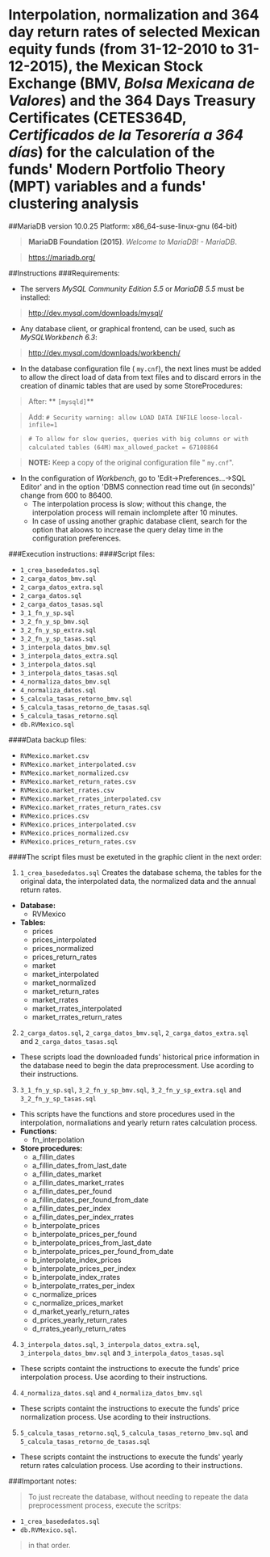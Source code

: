# Interpolation, normalization and 364 day return rates of selected Mexican equity funds (from 31-12-2010 to 31-12-2015), the Mexican Stock Exchange (BMV, *Bolsa Mexicana de Valores*) and the 364 Days Treasury Certificates (CETES364D, *Certificados de la Tesorería a 364 días*) for the calculation of the funds' Modern Portfolio Theory (MPT) variables and a funds' clustering analysis

##MariaDB version 10.0.25
Platform: x86_64-suse-linux-gnu (64-bit)
>**MariaDB Foundation (2015)**. *Welcome to MariaDB! - MariaDB*.

>https://mariadb.org/

##Instructions
###Requirements:
* The servers *MySQL Community Edition 5.5* or *MariaDB 5.5* must be installed:
>http://dev.mysql.com/downloads/mysql/

* Any database client, or graphical frontend, can be used, such as *MySQLWorkbench 6.3*:
>http://dev.mysql.com/downloads/workbench/

* In the database configuration file ( `my.cnf`), the next lines must be added to allow the direct load of data from text files and to discard errors in the creation of dinamic tables that are used by some StoreProcedures:

> After:
> ** `[mysqld]`**

> Add:
> `# Security warning: allow LOAD DATA INFILE`
> `loose-local-infile=1`

> `# To allow for slow queries, queries with big columns or with calculated tables (64M)`
> `max_allowed_packet = 67108864`

> **NOTE:** Keep a copy of the original configuration file " `my.cnf`".

* In the configuration of *Workbench*, go to 'Edit->Preferences...->SQL Editor' and in the option 'DBMS connection read time out (in seconds)' change from 600 to 86400.
  * The interpolation process is slow; without this change, the interpolation process will remain inclomplete after 10 minutes.
  * In case of ussing another graphic database client, search for the option that aloows to increase the query delay time in the configuration preferences.


###Execution instructions:
####Script files:
* `1_crea_basededatos.sql`
* `2_carga_datos_bmv.sql`
* `2_carga_datos_extra.sql`
* `2_carga_datos.sql`
* `2_carga_datos_tasas.sql`
* `3_1_fn_y_sp.sql`
* `3_2_fn_y_sp_bmv.sql`
* `3_2_fn_y_sp_extra.sql`
* `3_2_fn_y_sp_tasas.sql`
* `3_interpola_datos_bmv.sql`
* `3_interpola_datos_extra.sql`
* `3_interpola_datos.sql`
* `3_interpola_datos_tasas.sql`
* `4_normaliza_datos_bmv.sql`
* `4_normaliza_datos.sql`
* `5_calcula_tasas_retorno_bmv.sql`
* `5_calcula_tasas_retorno_de_tasas.sql`
* `5_calcula_tasas_retorno.sql`
* `db.RVMexico.sql`

####Data backup files:
* `RVMexico.market.csv`
* `RVMexico.market_interpolated.csv`
* `RVMexico.market_normalized.csv`
* `RVMexico.market_return_rates.csv`
* `RVMexico.market_rrates.csv`
* `RVMexico.market_rrates_interpolated.csv`
* `RVMexico.market_rrates_return_rates.csv`
* `RVMexico.prices.csv`
* `RVMexico.prices_interpolated.csv`
* `RVMexico.prices_normalized.csv`
* `RVMexico.prices_return_rates.csv`

####The script files must be exetuted in the graphic client in the next order:
1. `1_crea_basededatos.sql`
  Creates the database schema, the tables for the original data, the interpolated data, the normalized data and the annual return rates.
  * **Database:**
    * RVMexico
  * **Tables:**
    * prices
    * prices_interpolated
    * prices_normalized
    * prices_return_rates
    * market
    * market_interpolated
    * market_normalized
    * market_return_rates
    * market_rrates
    * market_rrates_interpolated
    * market_rrates_return_rates

2. `2_carga_datos.sql`, `2_carga_datos_bmv.sql`, `2_carga_datos_extra.sql` and `2_carga_datos_tasas.sql`
  * These scripts load the downloaded funds' historical price information in the database need to begin the data preprocessment. Use acording to their instructions.

3. `3_1_fn_y_sp.sql`, `3_2_fn_y_sp_bmv.sql`, `3_2_fn_y_sp_extra.sql` and `3_2_fn_y_sp_tasas.sql`
  * This scripts have the functions and store procedures used in the interpolation, normaliations and yearly return rates calculation process.
  * **Functions:**
    * fn_interpolation
  * **Store procedures:**
    * a_fillin_dates
    * a_fillin_dates_from_last_date
    * a_fillin_dates_market
    * a_fillin_dates_market_rrates
    * a_fillin_dates_per_found
    * a_fillin_dates_per_found_from_date
    * a_fillin_dates_per_index
    * a_fillin_dates_per_index_rrates
    * b_interpolate_prices
    * b_interpolate_prices_per_found
    * b_interpolate_prices_from_last_date
    * b_interpolate_prices_per_found_from_date
    * b_interpolate_index_prices
    * b_interpolate_prices_per_index
    * b_interpolate_index_rrates
    * b_interpolate_rrates_per_index
    * c_normalize_prices
    * c_normalize_prices_market
    * d_market_yearly_return_rates
    * d_prices_yearly_return_rates
    * d_rrates_yearly_return_rates

4. `3_interpola_datos.sql`, `3_interpola_datos_extra.sql`, `3_interpola_datos_bmv.sql` and `3_interpola_datos_tasas.sql`
  * These scripts containt the instructions to execute the funds' price interpolation process. Use acording to their instructions.
4. `4_normaliza_datos.sql` and `4_normaliza_datos_bmv.sql`
  * These scripts containt the instructions to execute the funds' price normalization process. Use acording to their instructions.

5. `5_calcula_tasas_retorno.sql`, `5_calcula_tasas_retorno_bmv.sql` and `5_calcula_tasas_retorno_de_tasas.sql`
  * These scripts containt the instructions to execute the funds' yearly return rates calculation process. Use acording to their instructions.

###Important notes:
> To just recreate the database, without needing to repeate the data preprocessment process, execute the scritps:
  * `1_crea_basededatos.sql`
  * `db.RVMexico.sql`.
> in that order.
